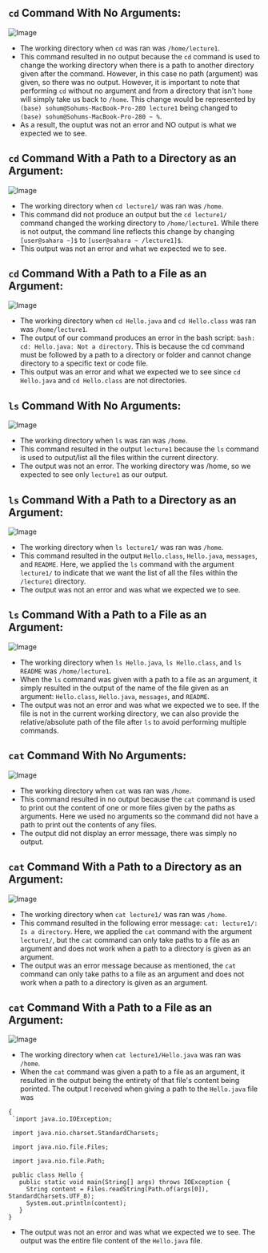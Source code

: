 ## `cd` Command With No Arguments:

![Image](https://github.com/sohumseedhar-ucsd/cse15l-lab-reports/blob/main/Screenshot%202024-04-02%20at%2012.16.04%20PM.png?raw=true)

* The working directory when `cd` was ran was `/home/lecture1`.
* This command resulted in no output because the `cd` command is used to change the working directory when there is a path to another directory given after the command. However, in this case no path (argument) was given, so there was no output. However, it is important to note that performing `cd` without no argument and from a directory that isn't `home` will simply take us back to `/home`. This change would be represented by `(base) sohum@Sohums-MacBook-Pro-280 lecture1` being changed to `(base) sohum@Sohums-MacBook-Pro-280 ~ %`. 
* As a result, the ouptut was not an error and NO output is what we expected we to see. 

























## `cd` Command With a Path to a Directory as an Argument:

![Image](https://github.com/sohumseedhar-ucsd/cse15l-lab-reports/blob/main/Screenshot%202024-01-10%20at%2011.01.01%20PM.png?raw=true)

* The working directory when `cd lecture1/` was ran was `/home`.
* This command did not produce an output but the `cd lecture1/` command changed the working directory to `/home/lecture1`. While there is not output, the command line reflects this change by changing `[user@sahara ~]$` to `[user@sahara ~ /lecture1]$`. 
* This output was not an error and what we expected we to see.

## `cd` Command With a Path to a File as an Argument:

![Image](https://github.com/sohumseedhar-ucsd/cse15l-lab-reports/blob/main/Screenshot%202024-01-10%20at%2011.11.02%20PM.png?raw=true)

* The working directory when `cd Hello.java` and `cd Hello.class` was ran was `/home/lecture1`.
* The output of our command produces an error in the bash script: `bash: cd: Hello.java: Not a directory`. This is because the cd command must be followed by a path to a directory or folder and cannot change directory to a specific text or code file. 
* This output was an error and what we expected we to see since `cd Hello.java` and `cd Hello.class` are not directories.

## `ls` Command With No Arguments:

![Image](https://github.com/sohumseedhar-ucsd/cse15l-lab-reports/blob/main/Screenshot%202024-01-10%20at%2011.27.14%20PM.png?raw=true)

* The working directory when `ls` was ran was `/home`.
* This command resulted in the output `lecture1` because the `ls` command is used to output/list all the files within the current directory. 
* The output was not an error. The working directory was /home, so we expected to see only `lecture1` as our output. 

## `ls` Command With a Path to a Directory as an Argument:

![Image](https://github.com/sohumseedhar-ucsd/cse15l-lab-reports/blob/main/Screenshot%202024-01-12%20at%201.38.35%20PM.png?raw=true)

* The working directory when `ls lecture1/` was ran was `/home`.
* This command resulted in the output `Hello.class`, `Hello.java`, `messages`, and `README`. Here, we applied the `ls` command with the argument `lecture1/` to indicate that we want the list of all the files within the `/lecture1` directory. 
* The output was not an error and was what we expected we to see.

## `ls` Command With a Path to a File as an Argument:
  
![Image](https://github.com/sohumseedhar-ucsd/cse15l-lab-reports/blob/main/Screenshot%202024-01-12%20at%201.44.29%20PM.png?raw=true)

* The working directory when `ls Hello.java`, `ls Hello.class`, and `ls README` was `/home/lecture1`.
* When the `ls` command was given with a path to a file as an argument, it simply resulted in the output of the name of the file given as an argument: `Hello.class`, `Hello.java`, `messages`, and `README`. 
* The output was not an error and was what we expected we to see. If the file is not in the current working directory, we can also provide the relative/absolute path of the file after `ls` to avoid performing multiple commands. 

## `cat` Command With No Arguments:

![Image](https://github.com/sohumseedhar-ucsd/cse15l-lab-reports/blob/main/Screenshot%202024-01-13%20at%207.01.16%20PM.png?raw=true)

* The working directory when `cat` was ran was `/home`.
* This command resulted in no output because the `cat` command is used to print out the content of one or more files given by the paths as arguments. Here we used no arguments so the command did not have a path to print out the contents of any files.  
* The output did not display an error message, there was simply no output.

## `cat` Command With a Path to a Directory as an Argument:

![Image](https://github.com/sohumseedhar-ucsd/cse15l-lab-reports/blob/main/Screenshot%202024-01-13%20at%207.05.31%20PM.png?raw=true)

* The working directory when `cat lecture1/` was ran was `/home`.
* This command resulted in the following error message: `cat: lecture1/: Is a directory`. Here, we applied the `cat` command with the argument `lecture1/`, but the `cat` command can only take paths to a file as an argument and does not work when a path to a directory is given as an argument.  
* The output was an error message because as mentioned, the `cat` command can only take paths to a file as an argument and does not work when a path to a directory is given as an argument.

## `cat` Command With a Path to a File as an Argument:
  
![Image](https://github.com/sohumseedhar-ucsd/cse15l-lab-reports/blob/main/Screenshot%202024-01-13%20at%207.19.20%20PM.png?raw=true)

* The working directory when `cat lecture1/Hello.java` was ran was `/home`.
* When the `cat` command was given a path to a file as an argument, it resulted in the output being the entirety of that file's content being porinted. The output I received when giving a path to the `Hello.java` file was
  
```
{
 `import java.io.IOException;
 
 import java.nio.charset.StandardCharsets;
 
 import java.nio.file.Files;
 
 import java.nio.file.Path;

 public class Hello {
   public static void main(String[] args) throws IOException {
     String content = Files.readString(Path.of(args[0]), StandardCharsets.UTF_8);    
     System.out.println(content);
   }
}
```

* The output was not an error and was what we expected we to see. The output was the entire file content of the `Hello.java` file.  







